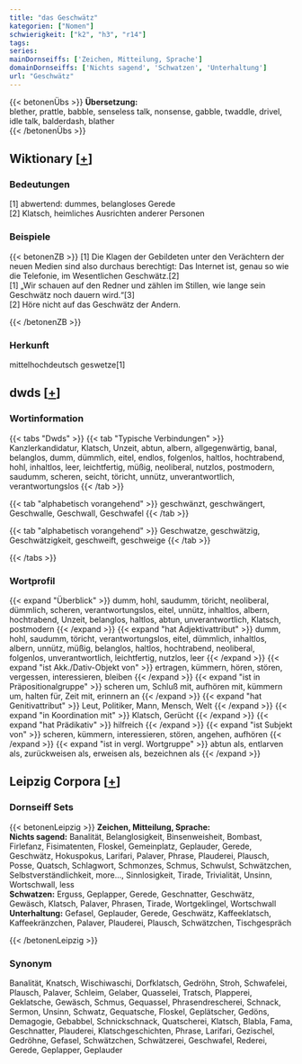 ```yaml
---
title: "das Geschwätz"
kategorien: ["Nomen"]
schwierigkeit: ["k2", "h3", "r14"]
tags:
series:
mainDornseiffs: ['Zeichen, Mitteilung, Sprache']
domainDornseiffs: ['Nichts sagend', 'Schwatzen', 'Unterhaltung']
url: "Geschwätz"
---
```


{{< betonenÜbs >}}
**Übersetzung:**  
blether, prattle, babble, senseless  talk, nonsense, gabble, twaddle, drivel, idle talk, balderdash, blather  
{{< /betonenÜbs >}}

## Wiktionary [[+](https://de.wiktionary.org/wiki/Geschwätz)]

### Bedeutungen
[1] abwertend: dummes, belangloses Gerede  
[2] Klatsch, heimliches Ausrichten anderer Personen  

### Beispiele
{{< betonenZB >}}
[1] Die Klagen der Gebildeten unter den Verächtern der neuen Medien sind also durchaus berechtigt: Das Internet ist, genau so wie die Telefonie, im Wesentlichen Geschwätz.[2]  
[1] „Wir schauen auf den Redner und zählen im Stillen, wie lange sein Geschwätz noch dauern wird.“[3]  
[2] Höre nicht auf das Geschwätz der Andern.  

{{< /betonenZB >}}
### Herkunft
mittelhochdeutsch geswetze[1]  



## dwds [[+](https://www.dwds.de/wb/Geschwätz)]

### Wortinformation
{{< tabs "Dwds" >}}
{{< tab "Typische Verbindungen" >}}
Kanzlerkandidatur, Klatsch, Unzeit, abtun, albern, allgegenwärtig, banal, belanglos, dumm, dümmlich, eitel, endlos, folgenlos, haltlos, hochtrabend, hohl, inhaltlos, leer, leichtfertig, müßig, neoliberal, nutzlos, postmodern, saudumm, scheren, seicht, töricht, unnütz, unverantwortlich, verantwortungslos
{{< /tab >}}

{{< tab "alphabetisch vorangehend" >}}
geschwänzt, geschwängert, Geschwalle, Geschwall, Geschwafel
{{< /tab >}}

{{< tab "alphabetisch vorangehend" >}}
Geschwatze, geschwätzig, Geschwätzigkeit, geschweift, geschweige
{{< /tab >}}

{{< /tabs >}}

### Wortprofil
{{< expand "Überblick" >}} dumm, hohl, saudumm, töricht, neoliberal, dümmlich, scheren, verantwortungslos, eitel, unnütz, inhaltlos, albern, hochtrabend, Unzeit, belanglos, haltlos, abtun, unverantwortlich, Klatsch, postmodern {{< /expand >}}
{{< expand "hat Adjektivattribut" >}} dumm, hohl, saudumm, töricht, verantwortungslos, eitel, dümmlich, inhaltlos, albern, unnütz, müßig, belanglos, haltlos, hochtrabend, neoliberal, folgenlos, unverantwortlich, leichtfertig, nutzlos, leer {{< /expand >}}
{{< expand "ist Akk./Dativ-Objekt von" >}} ertragen, kümmern, hören, stören, vergessen, interessieren, bleiben {{< /expand >}}
{{< expand "ist in Präpositionalgruppe" >}} scheren um, Schluß mit, aufhören mit, kümmern um, halten für, Zeit mit, erinnern an {{< /expand >}}
{{< expand "hat Genitivattribut" >}} Leut, Politiker, Mann, Mensch, Welt {{< /expand >}}
{{< expand "in Koordination mit" >}} Klatsch, Gerücht {{< /expand >}}
{{< expand "hat Prädikativ" >}} hilfreich {{< /expand >}}
{{< expand "ist Subjekt von" >}} scheren, kümmern, interessieren, stören, angehen, aufhören {{< /expand >}}
{{< expand "ist in vergl. Wortgruppe" >}} abtun als, entlarven als, zurückweisen als, erweisen als, bezeichnen als {{< /expand >}}

## Leipzig Corpora [[+](https://corpora.uni-leipzig.de/en/res?word=Geschwätz&corpusId=deu_newscrawl-public_2018)]

### Dornseiff Sets
{{< betonenLeipzig >}}
**Zeichen, Mitteilung, Sprache:**  
**Nichts sagend:** Banalität, Belanglosigkeit, Binsenweisheit, Bombast, Firlefanz, Fisimatenten, Floskel, Gemeinplatz, Geplauder, Gerede, Geschwätz, Hokuspokus, Larifari, Palaver, Phrase, Plauderei, Plausch, Posse, Quatsch, Schlagwort, Schmonzes, Schmus, Schwulst, Schwätzchen, Selbstverständlichkeit, more..., Sinnlosigkeit, Tirade, Trivialität, Unsinn, Wortschwall, less  
**Schwatzen:** Erguss, Geplapper, Gerede, Geschnatter, Geschwätz, Gewäsch, Klatsch, Palaver, Phrasen, Tirade, Wortgeklingel, Wortschwall  
**Unterhaltung:** Gefasel, Geplauder, Gerede, Geschwätz, Kaffeeklatsch, Kaffeekränzchen, Palaver, Plauderei, Plausch, Schwätzchen, Tischgespräch  

{{< /betonenLeipzig >}}

### Synonym
Banalität, Knatsch, Wischiwaschi, Dorfklatsch, Gedröhn, Stroh, Schwafelei, Plausch, Palaver, Schleim, Gelaber, Quasselei, Tratsch, Plapperei, Geklatsche, Gewäsch, Schmus, Gequassel, Phrasendrescherei, Schnack, Sermon, Unsinn, Schwatz, Gequatsche, Floskel, Geplätscher, Gedöns, Demagogie, Gebabbel, Schnickschnack, Quatscherei, Klatsch, Blabla, Fama, Geschnatter, Plauderei, Klatschgeschichten, Phrase, Larifari, Gezischel, Gedröhne, Gefasel, Schwätzchen, Schwätzerei, Geschwafel, Rederei, Gerede, Geplapper, Geplauder

